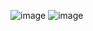 ![image](https://github.com/user-attachments/assets/61565c7b-fc10-470f-a4fb-b455f69514a5)
![image](https://github.com/user-attachments/assets/bad983f4-06e8-4cdb-a4d8-804af1b24dd5)
